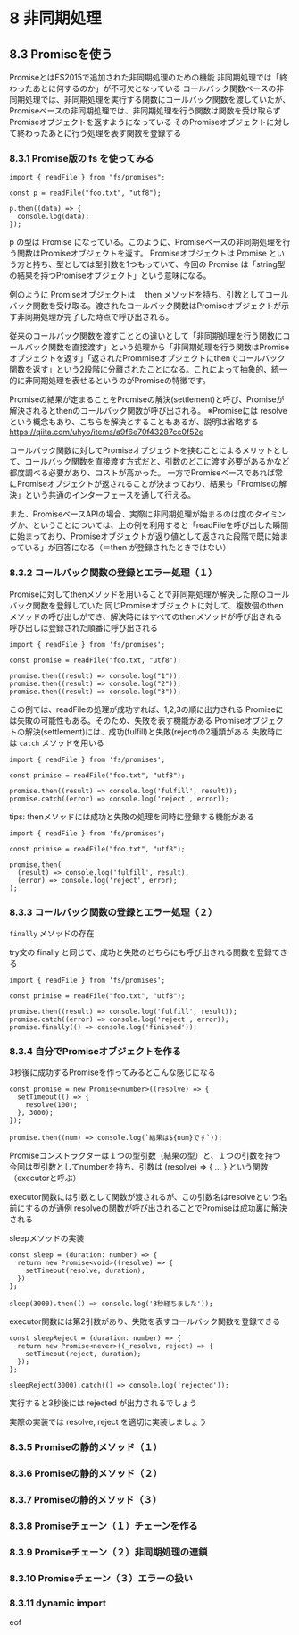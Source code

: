 # 8 非同期処理
## 8.3 Promiseを使う
PromiseとはES2015で追加された非同期処理のための機能
非同期処理では「終わったあとに何するのか」が不可欠となっている
コールバック関数ベースの非同期処理では、非同期処理を実行する関数にコールバック関数を渡していたが、Promiseベースの非同期処理では、非同期処理を行う関数は関数を受け取らずPromiseオブジェクトを返すようになっている
そのPromiseオブジェクトに対して終わったあとに行う処理を表す関数を登録する

### 8.3.1 Promise版の fs を使ってみる

```
import { readFile } from "fs/promises";

const p = readFile("foo.txt", "utf8");

p.then((data) => {
  console.log(data);
});
```

p の型は  Promise<string> になっている。このように、Promiseベースの非同期処理を行う関数はPromiseオブジェクトを返す。
Promiseオブジェクトは Promise<T> という方と持ち、型としては型引数を1つもっていて、今回の Promise<string> は「string型の結果を持つPromiseオブジェクト」という意味になる。

例のように Promiseオブジェクトは　 then メソッドを持ち、引数としてコールバック関数を受け取る。渡されたコールバック関数はPromiseオブジェクトが示す非同期処理が完了した時点で呼び出される。

従来のコールバック関数を渡すこととの違いとして「非同期処理を行う関数にコールバック関数を直接渡す」という処理から「非同期処理を行う関数はPromiseオブジェクトを返す」「返されたPrommiseオブジェクトにthenでコールバック関数を返す」という2段階に分離されたことになる。これによって抽象的、統一的に非同期処理を表せるというのがPromiseの特徴です。

Promiseの結果が定まることをPromiseの解決(settlement)と呼び、Promiseが解決されるとthenのコールバック関数が呼び出される。
※Promiseには resolve という概念もあり、こちらを解決とすることもあるが、説明は省略する
https://qiita.com/uhyo/items/a9f6e70f43287cc0f52e

コールバック関数に対してPromiseオブジェクトを挟むことによるメリットとして、コールバック関数を直接渡す方式だと、引数のどこに渡す必要があるかなど都度調べる必要があり、コストが高かった。
一方でPromiseベースであれば常にPromiseオブジェクトが返されることが決まっており、結果も「Promiseの解決」という共通のインターフェースを通して行える。


また、PromiseベースAPIの場合、実際に非同期処理が始まるのは度のタイミングか、ということについては、上の例を利用すると「readFileを呼び出した瞬間に始まっており、Promiseオブジェクトが返り値として返された段階で既に始まっている」が回答になる（＝then が登録されたときではない）


### 8.3.2 コールバック関数の登録とエラー処理（１）

Promiseに対してthenメソッドを用いることで非同期処理が解決した際のコールバック関数を登録していた
同じPromiseオブジェクトに対して、複数個のthenメソッドの呼び出しができ、解決時にはすべてのthenメソッドが呼び出される
呼び出しは登録された順番に呼び出される


```
import { readFile } from 'fs/promises';

const promise = readFile("foo.txt, "utf8");

promise.then((result) => console.log("1"));
promise.then((result) => console.log("2"));
promise.then((result) => console.log("3"));
```

この例では、readFileの処理が成功すれば、1,2,3の順に出力される
Promiseには失敗の可能性もある。そのため、失敗を表す機能がある
Promiseオブジェクトの解決(settlement)には、成功(fulfill)と失敗(reject)の2種類がある
失敗時には `catch` メソッドを用いる

```
import { readFile } from 'fs/promises';

const primise = readFile("foo.txt", "utf8");

promise.then((result) => console.log('fulfill', result));
promise.catch((error) => console.log('reject', error));
```



tips: thenメソッドには成功と失敗の処理を同時に登録する機能がある

```
import { readFile } from 'fs/promises';

const primise = readFile("foo.txt", "utf8");

promise.then(
  (result) => console.log('fulfill', result),
  (error) => console.log('reject', error);
);
```


### 8.3.3 コールバック関数の登録とエラー処理（２）

`finally` メソッドの存在

try文の finally と同じで、成功と失敗のどちらにも呼び出される関数を登録できる

```
import { readFile } from 'fs/promises';

const primise = readFile("foo.txt", "utf8");

promise.then((result) => console.log('fulfill', result));
promise.catch((error) => console.log('reject', error));
promise.finally(() => console.log('finished'));
```



### 8.3.4 自分でPromiseオブジェクトを作る

3秒後に成功するPromiseを作ってみるとこんな感じになる

```
const promise = new Promise<number>((resolve) => {
  setTimeout(() => {
    resolve(100);
  }, 3000);
});

promise.then((num) => console.log(`結果は${num}です`));
```

Promiseコンストラクターは１つの型引数（結果の型）と、１つの引数を持つ
今回は型引数としてnumberを持ち、引数は (resolve) => { ... } という関数（executorと呼ぶ）

executor関数には引数として関数が渡されるが、この引数名はresolveという名前にするのが通例
resolveの関数が呼び出されることでPromiseは成功裏に解決される

sleepメソッドの実装

```
const sleep = (duration: number) => {
  return new Promise<void>((resolve) => {
    setTimeout(resolve, duration);
  })
};

sleep(3000).then(() => console.log('3秒経ちました'));
```

executor関数には第2引数があり、失敗を表すコールバック関数を登録できる

```
const sleepReject = (duration: number) => {
  return new Promise<never>((_resolve, reject) => {
    setTimeout(reject, duration);
  });
};

sleepReject(3000).catch(() => console.log('rejected'));
```

実行すると3秒後には rejected が出力されるでしょう

実際の実装では resolve, reject を適切に実装しましょう






### 8.3.5 Promiseの静的メソッド（１）

### 8.3.6 Promiseの静的メソッド（２）

### 8.3.7 Promiseの静的メソッド（３）


### 8.3.8 Promiseチェーン（１）チェーンを作る

### 8.3.9 Promiseチェーン（２）非同期処理の連鎖

### 8.3.10 Promiseチェーン（３）エラーの扱い


### 8.3.11 dynamic import
















eof
